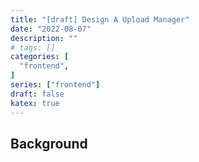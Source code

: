```yaml
---
title: "[draft] Design A Upload Manager"
date: "2022-08-07"
description: ""
# tags: []
categories: [
  "frontend",
]
series: ["frontend"]
draft: false
katex: true
---
```


<!--more-->

## Background


